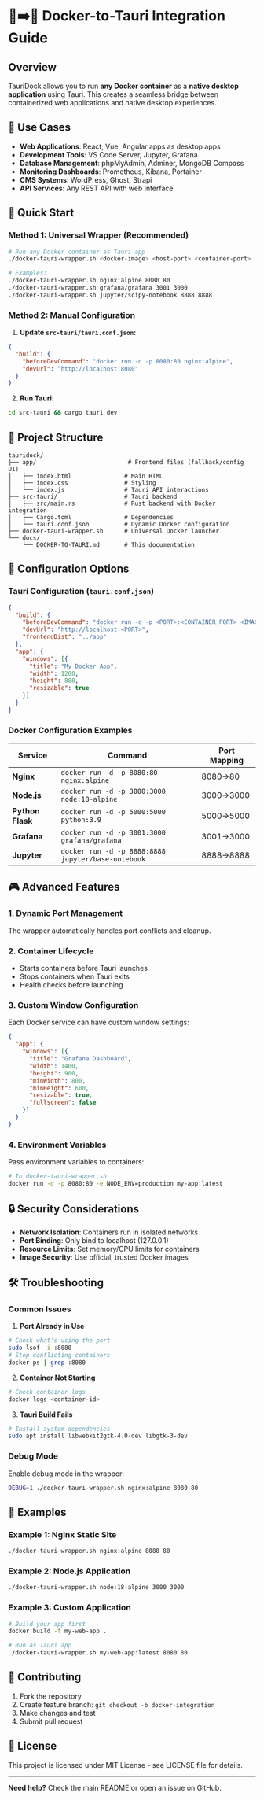 # 🐳➡️🦀 Docker-to-Tauri Integration Guide

## Overview

TauriDock allows you to run **any Docker container** as a **native desktop application** using Tauri. This creates a seamless bridge between containerized web applications and native desktop experiences.

## 🎯 Use Cases

- **Web Applications**: React, Vue, Angular apps as desktop apps
- **Development Tools**: VS Code Server, Jupyter, Grafana  
- **Database Management**: phpMyAdmin, Adminer, MongoDB Compass
- **Monitoring Dashboards**: Prometheus, Kibana, Portainer
- **CMS Systems**: WordPress, Ghost, Strapi
- **API Services**: Any REST API with web interface

## 🚀 Quick Start

### Method 1: Universal Wrapper (Recommended)

```bash
# Run any Docker container as Tauri app
./docker-tauri-wrapper.sh <docker-image> <host-port> <container-port>

# Examples:
./docker-tauri-wrapper.sh nginx:alpine 8080 80
./docker-tauri-wrapper.sh grafana/grafana 3001 3000  
./docker-tauri-wrapper.sh jupyter/scipy-notebook 8888 8888
```

### Method 2: Manual Configuration

1. **Update `src-tauri/tauri.conf.json`:**
```json
{
  "build": {
    "beforeDevCommand": "docker run -d -p 8080:80 nginx:alpine",
    "devUrl": "http://localhost:8080"
  }
}
```

2. **Run Tauri:**
```bash
cd src-tauri && cargo tauri dev
```

## 📁 Project Structure

```
tauridock/
├── app/                          # Frontend files (fallback/config UI)
│   ├── index.html               # Main HTML
│   ├── index.css                # Styling  
│   └── index.js                 # Tauri API interactions
├── src-tauri/                   # Tauri backend
│   ├── src/main.rs              # Rust backend with Docker integration
│   ├── Cargo.toml               # Dependencies
│   └── tauri.conf.json          # Dynamic Docker configuration
├── docker-tauri-wrapper.sh      # Universal Docker launcher
└── docs/
    └── DOCKER-TO-TAURI.md       # This documentation
```

## 🔧 Configuration Options

### Tauri Configuration (`tauri.conf.json`)

```json
{
  "build": {
    "beforeDevCommand": "docker run -d -p <PORT>:<CONTAINER_PORT> <IMAGE>",
    "devUrl": "http://localhost:<PORT>",
    "frontendDist": "../app"
  },
  "app": {
    "windows": [{
      "title": "My Docker App",
      "width": 1200,
      "height": 800,
      "resizable": true
    }]
  }
}
```

### Docker Configuration Examples

| Service | Command | Port Mapping |
|---------|---------|--------------|
| **Nginx** | `docker run -d -p 8080:80 nginx:alpine` | 8080→80 |
| **Node.js** | `docker run -d -p 3000:3000 node:18-alpine` | 3000→3000 |
| **Python Flask** | `docker run -d -p 5000:5000 python:3.9` | 5000→5000 |
| **Grafana** | `docker run -d -p 3001:3000 grafana/grafana` | 3001→3000 |
| **Jupyter** | `docker run -d -p 8888:8888 jupyter/base-notebook` | 8888→8888 |

## 🎮 Advanced Features

### 1. **Dynamic Port Management**
The wrapper automatically handles port conflicts and cleanup.

### 2. **Container Lifecycle**
- Starts containers before Tauri launches
- Stops containers when Tauri exits
- Health checks before launching

### 3. **Custom Window Configuration**
Each Docker service can have custom window settings:

```json
{
  "app": {
    "windows": [{
      "title": "Grafana Dashboard",
      "width": 1400,
      "height": 900,
      "minWidth": 800,
      "minHeight": 600,
      "resizable": true,
      "fullscreen": false
    }]
  }
}
```

### 4. **Environment Variables**
Pass environment variables to containers:

```bash
# In docker-tauri-wrapper.sh
docker run -d -p 8080:80 -e NODE_ENV=production my-app:latest
```

## 🔒 Security Considerations

- **Network Isolation**: Containers run in isolated networks
- **Port Binding**: Only bind to localhost (127.0.0.1)
- **Resource Limits**: Set memory/CPU limits for containers
- **Image Security**: Use official, trusted Docker images

## 🛠️ Troubleshooting

### Common Issues

1. **Port Already in Use**
```bash
# Check what's using the port
sudo lsof -i :8080
# Stop conflicting containers
docker ps | grep :8080
```

2. **Container Not Starting**
```bash
# Check container logs  
docker logs <container-id>
```

3. **Tauri Build Fails**
```bash
# Install system dependencies
sudo apt install libwebkit2gtk-4.0-dev libgtk-3-dev
```

### Debug Mode

Enable debug mode in the wrapper:
```bash
DEBUG=1 ./docker-tauri-wrapper.sh nginx:alpine 8080 80
```

## 📖 Examples

### Example 1: Nginx Static Site
```bash
./docker-tauri-wrapper.sh nginx:alpine 8080 80
```

### Example 2: Node.js Application  
```bash
./docker-tauri-wrapper.sh node:18-alpine 3000 3000
```

### Example 3: Custom Application
```bash
# Build your app first
docker build -t my-web-app .

# Run as Tauri app
./docker-tauri-wrapper.sh my-web-app:latest 8080 80
```

## 🤝 Contributing

1. Fork the repository
2. Create feature branch: `git checkout -b docker-integration`
3. Make changes and test
4. Submit pull request

## 📜 License

This project is licensed under MIT License - see LICENSE file for details.

---

**Need help?** Check the main README or open an issue on GitHub.
